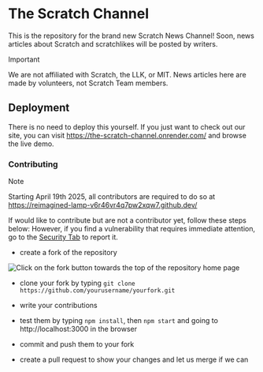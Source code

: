 # The Scratch Channel

This is the repository for the brand new Scratch News Channel! Soon, news articles about Scratch and scratchlikes will be posted by writers.


> [!IMPORTANT]
> We are not affiliated with Scratch, the LLK, or MIT. News articles here are made by volunteers, not Scratch Team members.

## Deployment

There is no need to deploy this yourself. If you just want to check out our site, you can visit <https://the-scratch-channel.onrender.com/> and browse the live demo.

### Contributing

> [!NOTE]
> Starting April 19th 2025, all contributors are required to do so at https://reimagined-lamp-v6r46vr4q7pw2xqw7.github.dev/

If would like to contribute but are not a contributor yet, follow these steps below:
However, if you find a vulnerability that requires immediate attention, go to the [Security Tab](https://github.com/The-Scratch-Channel/the-scratch-channel.github.io/security) to report it.
- create a fork of the repository

![Click on the fork button towards the top of the repository home page](https://u.cubeupload.com/SmartCat3/Screenshot2025041818.png)

- clone your fork by typing `git clone https://github.com/yourusername/yourfork.git`

- write your contributions
- test them by typing `npm install`, then `npm start` and going to http://localhost:3000 in the browser
- commit and push them to your fork
- create a pull request to show your changes and let us merge if we can
